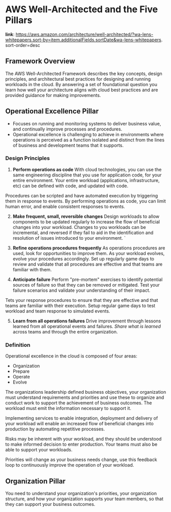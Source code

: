 # AWS Well-Architected and the Five Pillars
**link**: https://aws.amazon.com/architecture/well-architected/?wa-lens-whitepapers.sort-by=item.additionalFields.sortDate&wa-lens-whitepapers.
sort-order=desc 

## Framework Overview

The AWS Well-Architected Framework describes the key concepts, design principles, and architectural best practices for designing and running workloads in the cloud. By answering a set of foundational question you learn how well your architecture aligns with cloud best practices and are provided guidance for making improvements. 

## Operational Excellence Pillar

- Focuses on running and monitoring systems to deliver business value, and continually improve processes and procedures. 
- Operational excellence is challenging to achieve in environments where operations is perceived as a function isolated and distinct from the lines of business and development teams that it supports.

### Design Principles

1. **Perform operations as code**
With cloud technologies, you can use the same engineering discipline that you use for application code, for your entire environment. Your entire workload (applications, infrastructure, etc) can be defined with code, and updated with code. 

Procedures can be scripted and have automated execution by triggering them in response to events. By performing operations as code, you can limit human error, and enable consistent responses to events. 

2. **Make frequent, small, reversible changes**
Design workloads to allow components to be updated regularly to increase the flow of beneficial changes into your workload. Changes to you workloads can be incremental, and reversed if they fail to aid in the identification and resolution of issues introduced to your environment. 
`
3. **Refine operations procedures frequently**
As operations procedures are used, look for opportunities to improve them. As your workload evolves, evolve your procedures accordingly. Set up regularly game days to review and validate that all procedures are effective and that teams are familiar with them.

4. **Anticipate failure**
Perform "pre-mortem" exercises to identify potential sources of failure so that they can be removed or mitigated. Test your failure scenarios and validate your understanding of their impact. 

Tets your response procedures to ensure that they are effective and that teams are familiar with their execution. Setup regular game days to test workload and team response to simulated events.

5. **Learn from all operations failures**
Drive improvement through lessons learned from all operational events and failures. *Share what is learned* across teams and through the entire organization. 

### Definition

Operational excellence in the cloud is composed of four areas:

- Organization
- Prepare
- Operate
- Evolve

The organizations leadership defined business objectives, your organization must understand requirements and priorities and use these to organize and conduct work to support the achievement of business outcomes. The workload must emit the information necessary to support it. 

Implementing services to enable integration, deployment and delivery of your workload will enable an increased flow of beneficial changes into production by automating repetitive processes. 

Risks may be inherent with your workload, and they should be understood to make informed decision to enter production. Your teams must also be able to support your workloads. 

Priorities will change as your business needs change, use this feedback loop to continuously improve the operation of your workload. 

## Organization Pillar

You need to understand your organization's priorities, your organization structure, and how your organization supports your team members, so that they can support your business outcomes. 

